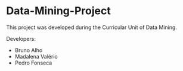 # Data-Mining-Project

This project was developed during the Curricular Unit of Data Mining.

Developers:
- Bruno Alho
- Madalena Valério
- Pedro Fonseca
